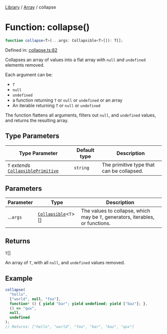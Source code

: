 <!-- markdownlint-disable -->
<!-- cspell: disable -->
[Library](../index.md) / [Array](./index.md) / collapse

# Function: collapse()

```ts
function collapse<T>(...args: Collapsible<T>[]): T[];
```

Defined in: [collapse.ts:82](https://github.com/technobuddha/library/blob/main/src/collapse.ts#L82)

Collapses an array of values into a flat array with `null` and `undefined` elements removed.

Each argument can be:
- `T`
- `null`
- `undefined`
- a function returning `T` or `null` or `undefined` or an array
- An iterable returning `T` or `null` or `undefined`

The function flattens all arguments, filters out `null`, and `undefined` values,
and returns the resulting array.

## Type Parameters

| Type Parameter | Default type | Description |
| ------ | ------ | ------ |
| `T` *extends* [`CollapsiblePrimitive`](CollapsiblePrimitive.md) | `string` | The primitive type that can be collapsed. |

## Parameters

| Parameter | Type | Description |
| ------ | ------ | ------ |
| ...`args` | [`Collapsible`](Collapsible.md)\<`T`\>[] | The values to collapse, which may be `T`, generators, iterables, or functions. |

## Returns

`T`[]

An array of `T`, with all `null`, and `undefined` values removed.

## Example

```typescript
collapse(
  "hello",
  ["world", null, "foo"],
  function* () { yield "bar"; yield undefined; yield ["baz"]; },
  () => "qux",
  null,
  undefined
);
// Returns: ["hello", "world", "foo", "bar", "baz", "qux"]
```

